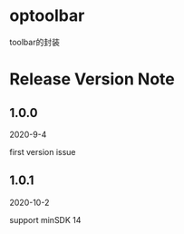# optoolbar

toolbar的封装

# Release Version Note

## 1.0.0

2020-9-4

first version issue

## 1.0.1

2020-10-2

support minSDK 14
